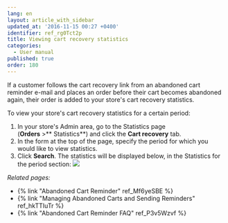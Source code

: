 ```yaml
---
lang: en
layout: article_with_sidebar
updated_at: '2016-11-15 00:27 +0400'
identifier: ref_rg0Tct2p
title: Viewing cart recovery statistics
categories:
  - User manual
published: true
order: 180
---
```



If a customer follows the cart recovery link from an abandoned cart reminder e-mail and places an order before their cart becomes abandoned again, their order is added to your store's cart recovery statistics.

To view your store's cart recovery statistics for a certain period:

1.  In your store's Admin area, go to the Statistics page (**Orders** >** Statistics**) and click the **Cart recovery** tab. 
2.  In the form at the top of the page, specify the period for which you would like to view statistics.
3.  Click **Search**. The statistics will be displayed below, in the Statistics for the period section:
    ![]({{site.baseurl}}/attachments/7503956/8719207.png)

_Related pages:_

*   {% link "Abandoned Cart Reminder" ref_Mf6yeSBE %}
*   {% link "Managing Abandoned Carts and Sending Reminders" ref_hkTTIuTr %}
*   {% link "Abandoned Cart Reminder FAQ" ref_P3v5Wzvf %}
